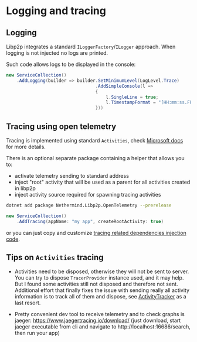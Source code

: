 # Logging and tracing

## Logging

Libp2p integrates a standard `ILoggerFactory`/`ILogger` approach. When logging is not injected no logs are printed.

Such code allows logs to be displayed in the console:

```cs
new ServiceCollection()
    .AddLogging(builder => builder.SetMinimumLevel(LogLevel.Trace)
                                  .AddSimpleConsole(l =>
                                  {
                                      l.SingleLine = true;
                                      l.TimestampFormat = "[HH:mm:ss.FFF]";
                                  }))
```

## Tracing using open telemetry

Tracing is implemented using standard `Activities`, check [Microsoft docs](https://learn.microsoft.com/en-us/dotnet/core/diagnostics/distributed-tracing-instrumentation-walkthroughs#activity) for more details.

There is an optional separate package containing a helper that allows you to:

- activate telemetry sending to standard address
- inject "root" activity that will be used as a parent for all activities created in libp2p
- inject activity source required for spawning tracing activities

```sh
dotnet add package Nethermind.Libp2p.OpenTelemetry --prerelease
```

```cs
new ServiceCollection()
    .AddTracing(appName: "my app", createRootActivity: true)
```

or you can just copy and customize [tracing related dependencies injection code](../src/libp2p/Libp2p.OpenTelemetry/ServiceProviderExtensions.cs).

## Tips on `Activities` tracing

- Activities need to be disposed, otherwise they will not be sent to server. You can try to dispose `TracerProvider` instance used, and it may help. But I found some activities still not disposed and therefore not sent. Additional effort that finally fixes the issue with sending really all activity information is to track all of them and dispose, see [ActivityTracker](../src/libp2p/Libp2p.E2eTests/E2eTestSetup.cs) as a last resort.

- Pretty convenient dev tool to receive telemetry and to check graphs is jaeger: https://www.jaegertracing.io/download/ (just download, start jaeger executable from cli and navigate to http://localhost:16686/search, then run your app)
